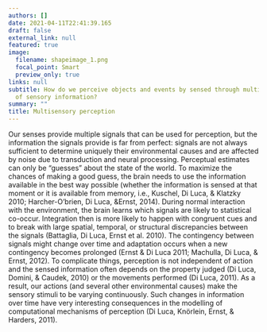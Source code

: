 ```yaml
---
authors: []
date: 2021-04-11T22:41:39.165
draft: false
external_link: null
featured: true
image:
  filename: shapeimage_1.png
  focal_point: Smart
  preview_only: true
links: null
subtitle: How do we perceive objects and events by sensed through multiple sources
  of sensory information?
summary: ""
title: Multisensory perception
---
```

Our senses provide multiple signals that can be used for perception, but the information the signals provide is far from perfect: signals are not always sufficient to determine uniquely their environmental causes and are affected by noise due to transduction and neural processing. Perceptual estimates can only be “guesses” about the state of the world.
To maximize the chances of making a good guess, the brain needs to use the information available in the best way possible (whether the information is sensed at that moment or it is available from memory, i.e., Kuschel, Di Luca, & Klatzky 2010; Harcher-O’brien, Di Luca, &Ernst, 2014). During normal interaction with the environment, the brain learns which signals are likely to statistical co-occur. Integration then is more likely to happen with congruent cues and to break with large spatial, temporal, or structural discrepancies between the signals (Battaglia, Di Luca, Ernst et al. 2010). The contingency between signals might change over time and adaptation occurs when a new contingency becomes prolonged (Ernst & Di Luca 2011; Machulla, Di Luca, & Ernst, 2012).
To complicate things, perception is not independent of action and the sensed information often depends on the property judged (Di Luca, Domini, & Caudek, 2010) or the movements performed (Di Luca, 2011). As a result, our actions (and several other environmental causes) make the sensory stimuli to be varying continuously. Such changes in information over time have very interesting consequences in the modelling of computational mechanisms of perception (Di Luca, Knörlein, Ernst, & Harders, 2011).
